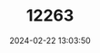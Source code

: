 ---
title: "12263"
category: "Lonchophylla bokermanni"
draft: false
date: 2024-02-22 13:03:50
languages:
  English: ["Bokermann's Nectar Bat"]
---